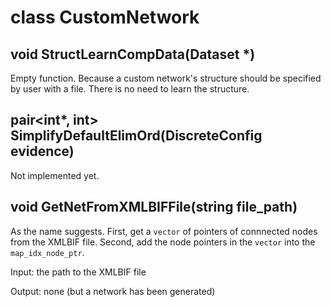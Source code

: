# class CustomNetwork

## void StructLearnCompData(Dataset \*)

Empty function. Because a custom network's structure should be specified by
user with a file. There is no need to learn the structure.

## pair<int\*, int> SimplifyDefaultElimOrd(DiscreteConfig evidence)

Not implemented yet.

## void GetNetFromXMLBIFFile(string file_path)

As the name suggests. First, get a `vector` of pointers of connnected nodes
from the XMLBIF file. Second, add the node pointers in the `vector` into
the `map_idx_node_ptr`.

Input: the path to the XMLBIF file

Output: none (but a network has been generated)